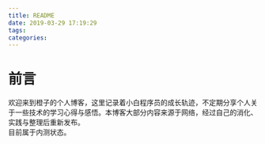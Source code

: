 ```yaml
---
title: README
date: 2019-03-29 17:19:29
tags:
categories:
---
```


# 前言
欢迎来到橙子的个人博客，这里记录着小白程序员的成长轨迹，不定期分享个人关于一些技术的学习心得与感悟。本博客大部分内容来源于网络，经过自己的消化、实践与整理后重新发布。  
目前属于内测状态。  

<!-- more -->

